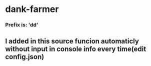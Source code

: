 # dank-farmer
<h3>Prefix is: 'dd'</h3>
<h2>I added in this source funcion automaticly without input in console info every time(edit config.json)</h2>
